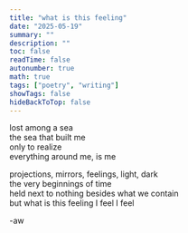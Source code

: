 ```yaml
---
title: "what is this feeling"
date: "2025-05-19"
summary: ""
description: ""
toc: false
readTime: false
autonumber: true
math: true
tags: ["poetry", "writing"]
showTags: false
hideBackToTop: false
---
```


lost among a sea  
the sea that built me   
only to realize  
everything around me, is me  
  
projections, mirrors, feelings, light, dark  
the very beginnings of time  
held next to nothing besides what we contain  
but what is this feeling I feel I feel

-aw